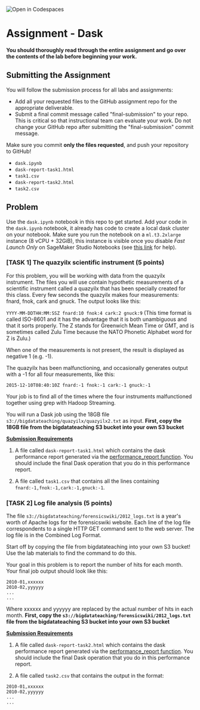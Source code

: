 ![Open in Codespaces](https://classroom.github.com/assets/open-in-codespaces-abfff4d4e15f9e1bd8274d9a39a0befe03a0632bb0f153d0ec72ff541cedbe34.svg)
# Assignment - Dask

**You should thoroughly read through the entire assignment and go over the contents of the lab before beginning your work.**

## Submitting the Assignment

You will follow the submission process for all labs and assignments:

- Add all your requested files to the GitHub assignment repo for the appropriate deliverable.
- Submit a final commit message called "final-submission" to your repo. This is critical so that instructional team can evaluate your work. Do not change your GitHub repo after submitting the "final-submission" commit message.

Make sure you commit **only the files requested**, and push your repository to GitHub!

* `dask.ipynb`
* `dask-report-task1.html`
* `task1.csv`
* `dask-report-task2.html`
* `task2.csv`

## Problem

Use the `dask.ipynb` notebook in this repo to get started. Add your code in the `dask.ipynb` notebook, it already has code to create a local dask cluster on your notebook. Make sure you run the notebook on a `ml.t3.2xlarge` instance (8 vCPU + 32GiB), this instance is visible once you disable _Fast Launch Only_ on SageMaker Studio Notebooks (see [this link](https://aws.amazon.com/blogs/machine-learning/learn-how-to-select-ml-instances-on-the-fly-in-amazon-sagemaker-studio/) for help).

### [TASK 1] The quazyilx scientific instrument (5 points)

For this problem, you will be working with data from the quazyilx instrument. The files you will use contain hypothetic measurements of a scientific instrument called a quazyilx that has been specially created for this class. Every few seconds the quazyilx makes four measurements: fnard, fnok, cark and gnuck. The output looks like this:

`YYYY-MM-DDTHH:MM:SSZ fnard:10 fnok:4 cark:2 gnuck:9`
(This time format is called ISO-8601 and it has the advantage that it is both unambiguous and that it sorts properly. The Z stands for Greenwich Mean Time or GMT, and is sometimes called Zulu Time because the NATO Phonetic Alphabet word for Z is Zulu.)

When one of the measurements is not present, the result is displayed as negative 1 (e.g. -1).

The quazyilx has been malfunctioning, and occasionally generates output with a -1 for all four measurements, like this:

`2015-12-10T08:40:10Z fnard:-1 fnok:-1 cark:-1 gnuck:-1`

Your job is to find all of the times where the four instruments malfunctioned together using grep with Hadoop Streaming.

You will run a Dask job using the 18GB file `s3://bigdatateaching/quazyilx/quazyilx2.txt` as input. **First, copy the 18GB file from the bigdatateaching S3 bucket into your own S3 bucket**

**<u>Submission Requirements</u>**

1. A file called `dask-report-task1.html` which contains the dask performance report generated via the [performance_report function](https://distributed.dask.org/en/stable/diagnosing-performance.html). You should include the final Dask operation that you do in this performance report.

1. A file called `task1.csv` that contains all the lines containing `fnard:-1,fnok:-1,cark:-1,gnuck:-1`.

### [TASK 2] Log file analysis (5 points)

The file `s3://bigdatateaching/forensicswiki/2012_logs.txt` is a year's worth of Apache logs for the forensicswiki website. Each line of the log file correspondents to a single HTTP GET command sent to the web server. The log file is in the Combined Log Format.

Start off by copying the file from bigdatateaching into your own S3 bucket! Use the lab materials to find the command to do this.

Your goal in this problem is to report the number of hits for each month. Your final job output should look like this:
```
2010-01,xxxxxx
2010-02,yyyyyy
...
...
```
Where xxxxxx and yyyyyy are replaced by the actual number of hits in each month. **First, copy the `s3://bigdatateaching/forensicswiki/2012_logs.txt` file from the bigdatateaching S3 bucket into your own S3 bucket**

**<u>Submission Requirements</u>**

1. A file called `dask-report-task2.html` which contains the dask performance report generated via the [performance_report function](https://distributed.dask.org/en/stable/diagnosing-performance.html).  You should include the final Dask operation that you do in this performance report.

1. A file called `task2.csv` that contains the output in the format:
```
2010-01,xxxxxx
2010-02,yyyyyy
...
...
```

